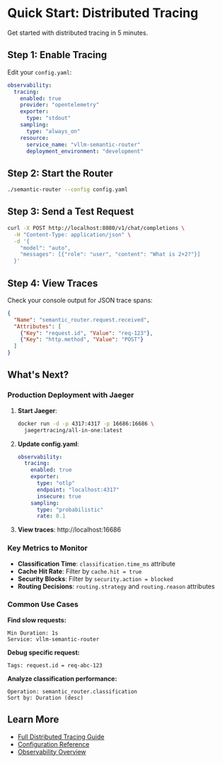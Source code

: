 # Quick Start: Distributed Tracing

Get started with distributed tracing in 5 minutes.

## Step 1: Enable Tracing

Edit your `config.yaml`:

```yaml
observability:
  tracing:
    enabled: true
    provider: "opentelemetry"
    exporter:
      type: "stdout"
    sampling:
      type: "always_on"
    resource:
      service_name: "vllm-semantic-router"
      deployment_environment: "development"
```

## Step 2: Start the Router

```bash
./semantic-router --config config.yaml
```

## Step 3: Send a Test Request

```bash
curl -X POST http://localhost:8080/v1/chat/completions \
  -H "Content-Type: application/json" \
  -d '{
    "model": "auto",
    "messages": [{"role": "user", "content": "What is 2+2?"}]
  }'
```

## Step 4: View Traces

Check your console output for JSON trace spans:

```json
{
  "Name": "semantic_router.request.received",
  "Attributes": [
    {"Key": "request.id", "Value": "req-123"},
    {"Key": "http.method", "Value": "POST"}
  ]
}
```

## What's Next?

### Production Deployment with Jaeger

1. **Start Jaeger**:

   ```bash
   docker run -d -p 4317:4317 -p 16686:16686 \
     jaegertracing/all-in-one:latest
   ```

2. **Update config.yaml**:

   ```yaml
   observability:
     tracing:
       enabled: true
       exporter:
         type: "otlp"
         endpoint: "localhost:4317"
         insecure: true
       sampling:
         type: "probabilistic"
         rate: 0.1
   ```

3. **View traces**: http://localhost:16686

### Key Metrics to Monitor

- **Classification Time**: `classification.time_ms` attribute
- **Cache Hit Rate**: Filter by `cache.hit = true`
- **Security Blocks**: Filter by `security.action = blocked`
- **Routing Decisions**: `routing.strategy` and `routing.reason` attributes

### Common Use Cases

**Find slow requests:**

```
Min Duration: 1s
Service: vllm-semantic-router
```

**Debug specific request:**

```
Tags: request.id = req-abc-123
```

**Analyze classification performance:**

```
Operation: semantic_router.classification
Sort by: Duration (desc)
```

## Learn More

- [Full Distributed Tracing Guide](./distributed-tracing.md)
- [Configuration Reference](../../installation/configuration.md)
- [Observability Overview](./observability.md)
